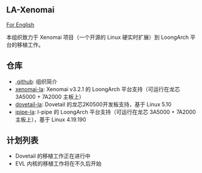 ## LA-Xenomai

[For English](https://github.com/LA-Xenomai/.github/blob/master/profile/README-en.md)

本组织致力于 Xenomai 项目（一个开源的 Linux 硬实时扩展）到 LoongArch 平台的移植工作。

## 仓库

- [.github](https://github.com/LA-Xenomai/.github): 组织简介
- [xenomai-la](https://github.com/LA-Xenomai/xenomai-la): Xenomai v3.2.1 的 LoongArch 平台支持（可运行在龙芯 3A5000 + 7A2000 主板上）
- [dovetail-la](https://github.com/LA-Xenomai/dovetail-la): Dovetail 的龙芯2K0500开发板支持，基于 Linux 5.10
- [ipipe-la](https://github.com/LA-Xenomai/xenomai-la): I-pipe 的 LoongArch 平台支持（可运行在龙芯 3A5000 + 7A2000 主板上），基于 Linux 4.19.190

## 计划列表

- Dovetail 的移植工作正在进行中
- EVL 内核的移植工作将在不久后开始

